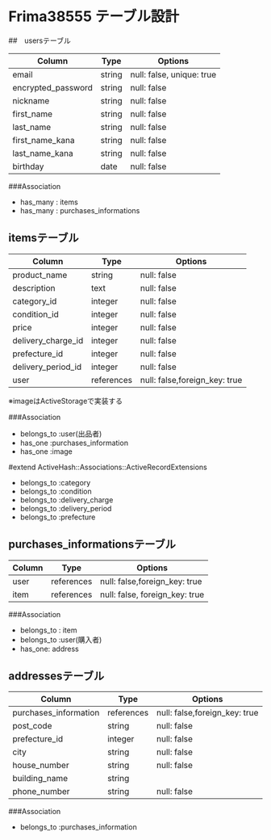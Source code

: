 # Frima38555 テーブル設計

##　usersテーブル

| Column             | Type    | Options                   |
| ------------------ | ------- | --------------------------|
| email              | string  | null: false, unique: true |
| encrypted_password | string  | null: false               |
| nickname           | string  | null: false               |
| first_name         | string  | null: false               |
| last_name          | string  | null: false               |
| first_name_kana	   | string  | null: false               |
| last_name_kana     | string  | null: false               |
| birthday           | date    | null: false               |

###Association

- has_many : items
- has_many : purchases_informations

## itemsテーブル

| Column             | Type       | Options                       |
| -------------------| -----------| ----------------------------- |
| product_name       | string     | null: false                   |
| description        | text       | null: false                   |
| category_id        | integer    | null: false                   |
| condition_id       | integer    | null: false                   |
| price              | integer    | null: false                   |
| delivery_charge_id | integer    | null: false                   |
| prefecture_id      | integer    | null: false                   |
| delivery_period_id | integer    | null: false                   |
| user               | references | null: false,foreign_key: true | 
※imageはActiveStorageで実装する

###Association

- belongs_to :user(出品者)
- has_one :purchases_information
- has_one :image

#extend ActiveHash::Associations::ActiveRecordExtensions
- belongs_to :category 
- belongs_to :condition 
- belongs_to :delivery_charge
- belongs_to :delivery_period
- belongs_to :prefecture


## purchases_informationsテーブル

| Column  | Type       | Options                        |
| ------- | ---------- | ------------------------------ |
| user    | references | null: false,foreign_key: true  |
| item    | references | null: false, foreign_key: true |

###Association

- belongs_to : item
- belongs_to :user(購入者)
- has_one: address


## addressesテーブル

| Column                | Type       | Options                        |
| --------------------- | ---------- | ------------------------------ |
| purchases_information | references | null: false,foreign_key: true  |
| post_code             | string     | null: false                    |
| prefecture_id         | integer    | null: false                    |
| city                  | string     | null: false                    |
| house_number          | string     | null: false                    |
| building_name         | string     |                                |
| phone_number          | string     | null: false                    |

###Association

- belongs_to :purchases_information